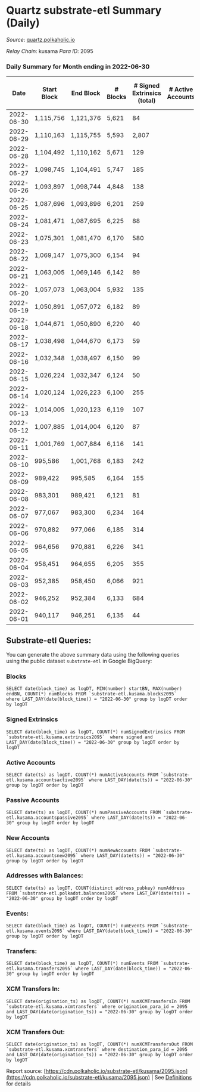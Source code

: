# Quartz substrate-etl Summary (Daily)

_Source_: [quartz.polkaholic.io](https://quartz.polkaholic.io)

*Relay Chain*: kusama
*Para ID*: 2095



### Daily Summary for Month ending in 2022-06-30


| Date | Start Block | End Block | # Blocks | # Signed Extrinsics (total) | # Active Accounts | # Passive | # New | # Addresses with Balances | # Events | # Transfers | # XCM Transfers In | # XCM Transfers Out | Issues | 
| ---- | ----------- | --------- | -------- | --------------------------- | ----------------- | --------- | ----- | ------------------------- | -------- | ----------- | ------------------ | ------------------- | ------ |
| 2022-06-30 | 1,115,756 | 1,121,376 | 5,621 | 84 |  |  |  | 14,907 | 12,697 | 16 ($769.91) | 1 ($1.87) | 4 ($307.21) |  |
| 2022-06-29 | 1,110,163 | 1,115,755 | 5,593 | 2,807 |  |  |  | 14,895 | 127,528 | 1,071 ($2,613.96) |   | 3 ($330.56) |  |
| 2022-06-28 | 1,104,492 | 1,110,162 | 5,671 | 129 |  |  |  | 13,861 | 13,092 | 62 ($1,349.04) | 1 ($16.12) | 3 ($284.38) |  |
| 2022-06-27 | 1,098,745 | 1,104,491 | 5,747 | 185 |  |  |  | 13,800 | 13,858 | 5 ($103.48) | 1 ($22.03) |   |  |
| 2022-06-26 | 1,093,897 | 1,098,744 | 4,848 | 138 |  |  |  | 13,760 | 11,424 | 17 ($1,530.32) | 1 ($0.17) | 6 ($499.35) |  |
| 2022-06-25 | 1,087,696 | 1,093,896 | 6,201 | 259 |  |  |  | 13,748 | 15,155 | 139 ($2,142.65) |   | 2 ($77.23) |  |
| 2022-06-24 | 1,081,471 | 1,087,695 | 6,225 | 88 |  |  |  | 13,625 | 13,941 | 49 ($86.64) | 3 ($19.44) |   |  |
| 2022-06-23 | 1,075,301 | 1,081,470 | 6,170 | 580 |  |  |  | 13,590 | 17,228 | 31 ($576.54) | 3 ($0.38) | 5 ($147.85) |  |
| 2022-06-22 | 1,069,147 | 1,075,300 | 6,154 | 94 |  |  |  | 13,576 | 13,845 | 9 ($52.00) |   |   |  |
| 2022-06-21 | 1,063,005 | 1,069,146 | 6,142 | 89 |  |  |  | 13,564 | 13,867 | 10 ($1,086.54) |   | 3 ($32.33) |  |
| 2022-06-20 | 1,057,073 | 1,063,004 | 5,932 | 135 |  |  |  | 13,553 | 13,630 | 63 ($15,519.79) | 2 ($72.43) | 1 ($0.61) |  |
| 2022-06-19 | 1,050,891 | 1,057,072 | 6,182 | 89 |  |  |  | 13,537 | 13,990 | 13 ($4,758.56) | 4 ($1,064.74) | 3 ($1,497.01) |  |
| 2022-06-18 | 1,044,671 | 1,050,890 | 6,220 | 40 |  |  |  | 13,530 | 13,641 | 8 ($158.32) | 1 ($13.91) |   |  |
| 2022-06-17 | 1,038,498 | 1,044,670 | 6,173 | 59 |  |  |  | 13,524 | 13,700 | 3 ($38.46) |   | 1 ($38.03) |  |
| 2022-06-16 | 1,032,348 | 1,038,497 | 6,150 | 99 |  |  |  | 13,510 | 14,095 | 10 ($1,728.00) | 1 ($649.06) | 1 ($193.83) |  |
| 2022-06-15 | 1,026,224 | 1,032,347 | 6,124 | 50 |  |  |  | 13,482 | 13,520 | 7 ($1,034.44) |   | 2 ($455.50) |  |
| 2022-06-14 | 1,020,124 | 1,026,223 | 6,100 | 255 |  |  |  | 13,474 | 15,187 | 12 ($198.18) | 1 ($0.07) | 2 ($168.70) |  |
| 2022-06-13 | 1,014,005 | 1,020,123 | 6,119 | 107 |  |  |  | 13,461 | 13,974 | 17 ($1,979.81) | 7 ($892.10) | 3 ($103.29) |  |
| 2022-06-12 | 1,007,885 | 1,014,004 | 6,120 | 87 |  |  |  | 13,450 | 13,817 | 13 ($235,709.27) |   | 2 ($207.62) |  |
| 2022-06-11 | 1,001,769 | 1,007,884 | 6,116 | 141 |  |  |  | 13,442 | 14,301 | 26 ($1,004.05) | 1 ($106.60) | 1 ($4.43) |  |
| 2022-06-10 | 995,586 | 1,001,768 | 6,183 | 242 |  |  |  | 13,417 | 15,375 | 11 ($435.90) | 1 ($1.18) | 2 ($160.01) |  |
| 2022-06-09 | 989,422 | 995,585 | 6,164 | 155 |  |  |  | 13,363 | 14,501 | 15 ($1,208.56) | 1 ($121.07) | 6 ($1,069.58) |  |
| 2022-06-08 | 983,301 | 989,421 | 6,121 | 81 |  |  |  | 13,336 | 13,711 | 14 ($148.83) | 1 ($1.20) |   |  |
| 2022-06-07 | 977,067 | 983,300 | 6,234 | 164 |  |  |  | 13,327 | 14,736 | 10 ($302.72) | 1 ($0.62) | 3 ($49.55) |  |
| 2022-06-06 | 970,882 | 977,066 | 6,185 | 314 |  |  |  | 13,298 | 15,931 | 20 ($55,097.23) | 1 ($3.71) | 4 ($73.63) |  |
| 2022-06-05 | 964,656 | 970,881 | 6,226 | 341 |  |  |  | 13,236 | 16,349 | 5 ($104.96) |   | 2 ($9.92) |  |
| 2022-06-04 | 958,451 | 964,655 | 6,205 | 355 |  |  |  | 13,165 | 16,483 | 4 ($243.14) | 1 ($0.73) |   |  |
| 2022-06-03 | 952,385 | 958,450 | 6,066 | 921 |  |  |  | 13,070 | 20,458 | 121 ($2,905.75) | 1 ($0.52) | 4 ($496.82) |  |
| 2022-06-02 | 946,252 | 952,384 | 6,133 | 684 |  |  |  | 12,911 | 19,344 | 22 ($5,222.59) | 2 ($2.56) | 4 ($2.45) |  |
| 2022-06-01 | 940,117 | 946,251 | 6,135 | 44 |  |  |  | 12,731 | 13,491 | 8 ($3,084.98) | 1 ($1.06) | 4 ($1,493.02) |  |

## Substrate-etl Queries:
You can generate the above summary data using the following queries using the public dataset `substrate-etl` in Google BigQuery:


### Blocks
```
SELECT date(block_time) as logDT, MIN(number) startBN, MAX(number) endBN, COUNT(*) numBlocks FROM `substrate-etl.kusama.blocks2095`  where LAST_DAY(date(block_time)) = "2022-06-30" group by logDT order by logDT
```


### Signed Extrinsics
```
SELECT date(block_time) as logDT, COUNT(*) numSignedExtrinsics FROM `substrate-etl.kusama.extrinsics2095`  where signed and LAST_DAY(date(block_time)) = "2022-06-30" group by logDT order by logDT
```


### Active Accounts
```
SELECT date(ts) as logDT, COUNT(*) numActiveAccounts FROM `substrate-etl.kusama.accountsactive2095` where LAST_DAY(date(ts)) = "2022-06-30" group by logDT order by logDT
```


### Passive Accounts
```
SELECT date(ts) as logDT, COUNT(*) numPassiveAccounts FROM `substrate-etl.kusama.accountspassive2095` where LAST_DAY(date(ts)) = "2022-06-30" group by logDT order by logDT
```


### New Accounts
```
SELECT date(ts) as logDT, COUNT(*) numNewAccounts FROM `substrate-etl.kusama.accountsnew2095` where LAST_DAY(date(ts)) = "2022-06-30" group by logDT order by logDT
```


### Addresses with Balances:
```
SELECT date(ts) as logDT, COUNT(distinct address_pubkey) numAddress FROM `substrate-etl.polkadot.balances2095` where LAST_DAY(date(ts)) = "2022-06-30" group by logDT order by logDT
```


### Events:
```
SELECT date(block_time) as logDT, COUNT(*) numEvents FROM `substrate-etl.kusama.events2095` where LAST_DAY(date(block_time)) = "2022-06-30" group by logDT order by logDT
```


### Transfers:
```
SELECT date(block_time) as logDT, COUNT(*) numEvents FROM `substrate-etl.kusama.transfers2095` where LAST_DAY(date(block_time)) = "2022-06-30" group by logDT order by logDT
```


### XCM Transfers In:
```
SELECT date(origination_ts) as logDT, COUNT(*) numXCMTransfersIn FROM `substrate-etl.kusama.xcmtransfers` where origination_para_id = 2095 and LAST_DAY(date(origination_ts)) = "2022-06-30" group by logDT order by logDT
```


### XCM Transfers Out:
```
SELECT date(origination_ts) as logDT, COUNT(*) numXCMTransfersOut FROM `substrate-etl.kusama.xcmtransfers` where destination_para_id = 2095 and LAST_DAY(date(origination_ts)) = "2022-06-30" group by logDT order by logDT
```



Report source: [https://cdn.polkaholic.io/substrate-etl/kusama/2095.json](https://cdn.polkaholic.io/substrate-etl/kusama/2095.json) | See [Definitions](/DEFINITIONS.md) for details

